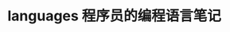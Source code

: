 # languages 程序员的编程语言笔记          
     
                    
                   
                              
           
            
 
 
   
      
